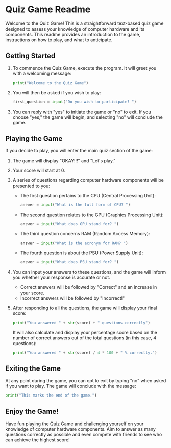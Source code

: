 # Quiz Game Readme

Welcome to the Quiz Game! This is a straightforward text-based quiz game designed to assess your knowledge of computer hardware and its components. This readme provides an introduction to the game, instructions on how to play, and what to anticipate.

## Getting Started

1. To commence the Quiz Game, execute the program. It will greet you with a welcoming message:

   ```python
   print("Welcome to the Quiz Game")
   ```

2. You will then be asked if you wish to play:

   ```python
   first_question = input("Do you wish to participate? ")
   ```

3. You can reply with "yes" to initiate the game or "no" to exit. If you choose "yes," the game will begin, and selecting "no" will conclude the game.

## Playing the Game

If you decide to play, you will enter the main quiz section of the game:

1. The game will display "OKAY!!!" and "Let's play."

2. Your score will start at 0.

3. A series of questions regarding computer hardware components will be presented to you:

   - The first question pertains to the CPU (Central Processing Unit):

     ```python
     answer = input("What is the full form of CPU? ")
     ```

   - The second question relates to the GPU (Graphics Processing Unit):

     ```python
     answer = input("What does GPU stand for? ")
     ```

   - The third question concerns RAM (Random Access Memory):

     ```python
     answer = input("What is the acronym for RAM? ")
     ```

   - The fourth question is about the PSU (Power Supply Unit):

     ```python
     answer = input("What does PSU stand for? ")
     ```

4. You can input your answers to these questions, and the game will inform you whether your response is accurate or not.

   - Correct answers will be followed by "Correct" and an increase in your score.
   - Incorrect answers will be followed by "Incorrect!"

5. After responding to all the questions, the game will display your final score:

   ```python
   print("You answered " + str(score) + " questions correctly")
   ```

   It will also calculate and display your percentage score based on the number of correct answers out of the total questions (in this case, 4 questions):

   ```python
   print("You answered " + str(score) / 4 * 100 + " % correctly.")
   ```

## Exiting the Game

At any point during the game, you can opt to exit by typing "no" when asked if you want to play. The game will conclude with the message:

```python
print("This marks the end of the game.")
```

## Enjoy the Game!

Have fun playing the Quiz Game and challenging yourself on your knowledge of computer hardware components. Aim to answer as many questions correctly as possible and even compete with friends to see who can achieve the highest score!
